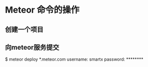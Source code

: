 # Meteor 命令的操作


## 创建一个项目


## 向meteor服务提交
$ meteor deploy *.meteor.com
username: smartx
password: ********

